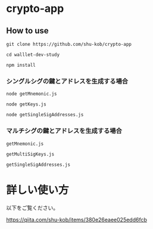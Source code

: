 # crypto-app

## How to use

```
git clone https://github.com/shu-kob/crypto-app

cd walllet-dev-study

npm install
```


### シングルシグの鍵とアドレスを生成する場合

```
node getMnemonic.js

node getKeys.js

node getSingleSigAddresses.js
```

### マルチシグの鍵とアドレスを生成する場合

```
getMnemonic.js

getMultiSigKeys.js

getSingleSigAddresses.js
```
# 詳しい使い方

以下をご覧ください。

https://qiita.com/shu-kob/items/380e26eaee025edd6fcb
